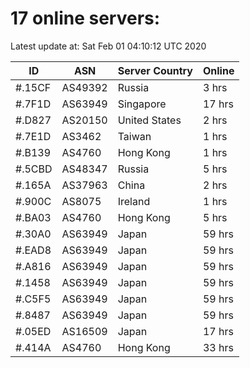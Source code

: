 # 17 online servers:

Latest update at: Sat Feb 01 04:10:12 UTC 2020

| ID | ASN | Server Country | Online |
| -- | --- | -------------- | ------ |
| #.15CF | AS49392 | Russia | 3 hrs |
| #.7F1D | AS63949 | Singapore | 17 hrs |
| #.D827 | AS20150 | United States | 2 hrs |
| #.7E1D | AS3462 | Taiwan | 1 hrs |
| #.B139 | AS4760 | Hong Kong | 1 hrs |
| #.5CBD | AS48347 | Russia | 5 hrs |
| #.165A | AS37963 | China | 2 hrs |
| #.900C | AS8075 | Ireland | 1 hrs |
| #.BA03 | AS4760 | Hong Kong | 5 hrs |
| #.30A0 | AS63949 | Japan | 59 hrs |
| #.EAD8 | AS63949 | Japan | 59 hrs |
| #.A816 | AS63949 | Japan | 59 hrs |
| #.1458 | AS63949 | Japan | 59 hrs |
| #.C5F5 | AS63949 | Japan | 59 hrs |
| #.8487 | AS63949 | Japan | 59 hrs |
| #.05ED | AS16509 | Japan | 17 hrs |
| #.414A | AS4760 | Hong Kong | 33 hrs |

